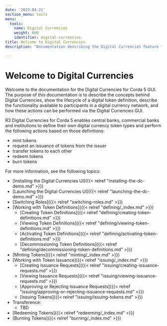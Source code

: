 ```yaml
---
date: '2023-03-21'
section_menu: tools
menu:
  tools:
    name: Digital Currencies
    weight: 600
    identifier: digital-currencies
title: Welcome to Digital Currencies
description: "Documentation describing the Digital Currencies feature from R3"

---
```


# Welcome to Digital Currencies

Welcome to the documentation for the Digital Currencies for Corda 5 GUI. The purpose of this documentation is to describe the concepts behind Digital Currencies, show the lifecycle of a digital token definition, describe the functionality available to participants in a digital currency network, and how these actions can be performed via the Digital Currencies GUI.

R3 Digital Currencies for Corda 5 enables central banks, commercial banks and institutions to define their own digital currency token types and perform the following actions based on those definitions:

* mint tokens
* request an issuance of tokens from the issuer
* transfer tokens to each other
* redeem tokens
* burn tokens

For more information, see the following topics:

* [Installing the Digital Currencies UI]({{< relref "installing-the-dc-demo.md" >}})
* [Launching the Digital Currencies UI]({{< relref "launching-the-dc-demo.md" >}})
* [Switching Roles]({{< relref "switching-roles.md" >}})
* [Working with Token Definitions]({{< relref "defining/_index.md" >}})
  * [Creating Token Definitions]({{< relref "defining/creating-token-definitions.md" >}})  
  * [Viewing Token Definitions]({{< relref "defining/viewing-token-definitions.md" >}})
  * [Activating Token Definitions]({{< relref "defining/activating-token-definitions.md" >}})
  * [Decommissioning Token Definitions]({{< relref "defining/decommissioning-token-definitions.md" >}})
* [Minting Tokens]({{< relref "minting/_index.md" >}}) 
* [Working with Token Issuance]({{< relref "issuing/_index.md" >}})
  * [Creating Issuance Requests]({{< relref "issuing/creating-issuance-requests.md" >}})
  * [Viewing Issuance Requests]({{< relref "issuing/viewing-issuance-requests.md" >}})
  * [Approving or Rejecting Issuance Requests]({{< relref "issuing/approving-or-rejecting-issuance-requests.md" >}})
  * [Issuing Tokens]({{< relref "issuing/issuing-tokens.md" >}})
* Transference: 
    * TBD
* [Redeeming Tokens]({{< relref "redeeming/_index.md" >}})
* [Burning Tokens]({{< relref "burning/_index.md" >}})
